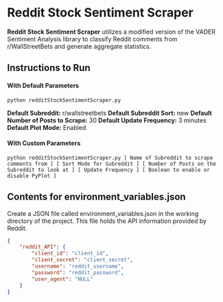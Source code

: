 # Reddit Stock Sentiment Scraper

 __Reddit Stock Sentiment Scraper__ utilizes a modified version of the VADER Sentiment Analysis library to classify Reddit comments from r/WallStreetBets and generate aggregate statistics.

## Instructions to Run

#### With Default Parameters

```python redditStockSentimentScraper.py```

__Default Subreddit:__ r/wallstreetbets
__Default Subreddit Sort:__ new
__Default Number of Posts to Scrape:__ 30
__Default Update Frequency:__ 3 minutes
__Default Plot Mode:__ Enabled

#### With Custom Parameters

```python redditStockSentimentScraper.py [ Name of Subreddit to scrape comments from ] [ Sort Mode for Subreddit ] [ Number of Posts on the Subreddit to look at ] [ Update Frequency ] [ Boolean to enable or disable PyPlot ]```

## Contents for environment_variables.json

Create a JSON file called environment_variables.json in the working directory of the project. This file holds the API information provided by Reddit.

```json
{
    "reddit_API": {
        "client_id": "client_id",
        "client_secret": "client_secret",
        "username": "reddit_username",
        "password": "reddit_password",
        "user_agent": "NULL"
    }
}
```
